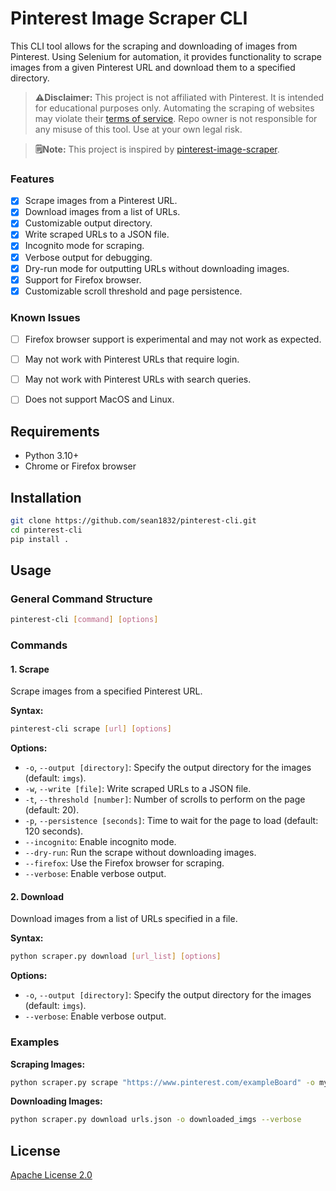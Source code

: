 # Pinterest Image Scraper CLI

This CLI tool allows for the scraping and downloading of images from Pinterest. Using Selenium for automation, it provides functionality to scrape images from a given Pinterest URL and download them to a specified directory. 

> **⚠️Disclaimer:**
>This project is not affiliated with Pinterest. It is intended for educational purposes only. Automating the scraping of websites may violate their [terms of service](https://developers.pinterest.com/terms/). Repo owner is not responsible for any misuse of this tool. Use at your own legal risk.

> **🗒️Note:**
> This project is inspired by [pinterest-image-scraper](https://github.com/xjdeng/pinterest-image-scraper).

### Features
- [x] Scrape images from a Pinterest URL.
- [x] Download images from a list of URLs.
- [x] Customizable output directory.
- [x] Write scraped URLs to a JSON file.
- [x] Incognito mode for scraping.
- [x] Verbose output for debugging.
- [x] Dry-run mode for outputting URLs without downloading images.
- [x] Support for Firefox browser.
- [x] Customizable scroll threshold and page persistence.

### Known Issues
- [ ] Firefox browser support is experimental and may not work as expected.
- [ ] May not work with Pinterest URLs that require login.
- [ ] May not work with Pinterest URLs with search queries.
- [ ] Does not support MacOS and Linux.


## Requirements
- Python 3.10+
- Chrome or Firefox browser

## Installation

```bash
git clone https://github.com/sean1832/pinterest-cli.git
cd pinterest-cli
pip install .
```

## Usage

### General Command Structure
```bash
pinterest-cli [command] [options]
```

### Commands

#### 1. Scrape
Scrape images from a specified Pinterest URL.

**Syntax:**
```bash
pinterest-cli scrape [url] [options]
```

**Options:**
- `-o`, `--output [directory]`: Specify the output directory for the images (default: `imgs`).
- `-w`, `--write [file]`: Write scraped URLs to a JSON file.
- `-t`, `--threshold [number]`: Number of scrolls to perform on the page (default: 20).
- `-p`, `--persistence [seconds]`: Time to wait for the page to load (default: 120 seconds).
- `--incognito`: Enable incognito mode.
- `--dry-run`: Run the scrape without downloading images.
- `--firefox`: Use the Firefox browser for scraping.
- `--verbose`: Enable verbose output.

#### 2. Download
Download images from a list of URLs specified in a file.

**Syntax:**
```bash
python scraper.py download [url_list] [options]
```

**Options:**
- `-o`, `--output [directory]`: Specify the output directory for the images (default: `imgs`).
- `--verbose`: Enable verbose output.

### Examples

**Scraping Images:**
```bash
python scraper.py scrape "https://www.pinterest.com/exampleBoard" -o myimages -t 30 --verbose
```

**Downloading Images:**
```bash
python scraper.py download urls.json -o downloaded_imgs --verbose
```

## License
[Apache License 2.0](LICENSE)


